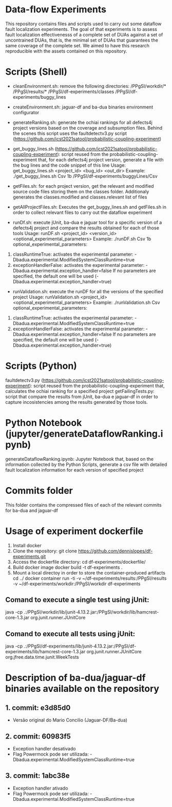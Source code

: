 # Data-flow Experiments

This repository contains files and scripts used to carry out some dataflow fault localization experiments. The goal of that experiments is to assess fault localization effectivenesss of a complete set of DUAs against a set of uncontrained DUAs, that is, the minimal set of DUAs that guarantees the same coverage of the complete set. We aimed to have this research reproducible with the assets contained on this repository.

# Scripts (Shell)

- cleanEnvironment.sh: remove the following directories:
/PPgSI/workdir/*
/PPgSI/results/*
/PPgSI/df-experiments/classes
/PPgSI/df-experiments/buggy_lines

- createEnvironment.sh: jaguar-df and ba-dua binaries environment configurator

- generateRanking.sh: generate the ochiai rankings for all defects4j project versions based on the coverage and subsumption files. Behind the scenes this script uses the faultdetectv3.py script (https://github.com/icst2021satool/probabilistic-coupling-experiment)

- get_buggy_lines.sh (https://github.com/icst2021satool/probabilistic-coupling-experiment): script reused from the probabilistic-coupling-experiment that, for each defects4j project version, generate a file with the bug lines and the code snippet of this line
Usage: get_buggy_lines.sh <project_id> <bug_id> <out_dir>
Example: ./get_buggy_lines.sh Csv 1b /PPgSI/df-experiments/buggyLines/Csv

- getFiles.sh: for each project version, get the relevant and modified source code files storing them on the classes folder. Additionaly generates the classes.modified and classes.relevant list of files

- getAllProjectFiles.sh: Executes the get_buggy_lines.sh and getFiles.sh in order to collect relevant files to carry out the dataflow experiment

- runDf.sh: execute jUnit, ba-dua e jaguar tool for a specific version of a defects4j project and compare the results obtained for each of those tools
Usage: runDF.sh <project_id> <version_id> <optional_experimental_parameters>
Example: ./runDF.sh Csv 1b 
optional_experimental_parameters: 
1. classRuntimeTrue: activates the experimental parameter: -Dbadua.experimental.ModifiedSystemClassRuntime=true
2. exceptionHandlerFalse: activates the experimental parameter: -Dbadua.experimental.exception_handler=false
If no parameters are specified, the default one will be used (-Dbadua.experimental.exception_handler=true)

- runValidation.sh: execute the runDF for all the versions of the specified project
Usage: runValidation.sh <project_id> <optional_experimental_parameters>
Example: ./runValidation.sh Csv 
optional_experimental_parameters: 
1. classRuntimeTrue: activates the experimental parameter: -Dbadua.experimental.ModifiedSystemClassRuntime=true
2. exceptionHandlerFalse: activates the experimental parameter: -Dbadua.experimental.exception_handler=false
If no parameters are specified, the default one will be used (-Dbadua.experimental.exception_handler=true)

# Scripts (Python)

faultdetectv3.py (https://github.com/icst2021satool/probabilistic-coupling-experiment): script reused from the probabilistic-coupling-experiment that, calculates the ochiai ranking for a specified project
getFailingTests.py: script that compare the results from jUnit, ba-dua e jaguar-df in order to capture incosistencies among the results generated by those tools.

# Python Notebook (jupyter/generateDataflowRanking.ipynb)

generateDataflowRanking.ipynb: Jupyter Notebook that, based on the information collected by the Python Scripts, generate a csv file with detailed fault localization information for each version of specified project

# Commits folder

This folder contains the compressed files of each of the relevant commits for ba-dua and jaguar-df

# Usage of experiment dockerfile

1. Install docker
2. Clone the repository:
git clone https://github.com/dennislopes/df-experiments.git
3. Access the dockerfile directory:
cd df-experiments/dockerfile/
4. Build docker image
docker build -t df-experiments .
5. Mount a local directoy in order to store the container-produced artifacts
cd ../
docker container run -ti -v ~/df-experiments/results:/PPgSI/results  -v ~/df-experiments/workdir:/PPgSI/workdir df-experiments

## Comand to execute a single test using jUnit:

java -cp .:/PPgSI/workdir/lib/junit-4.13.2.jar:/PPgSI/workdir/lib/hamcrest-core-1.3.jar org.junit.runner.JUnitCore <tests>

## Comand to execute all tests using jUnit:

java -cp .:/PPgSI/df-experiments/lib/junit-4.13.2.jar:/PPgSI/df-experiments/lib/hamcrest-core-1.3.jar org.junit.runner.JUnitCore org.jfree.data.time.junit.WeekTests

# Description of ba-dua/jaguar-df binaries available on the repository

## 1. commit: e3d85d0

- Versão original do Mario Concilio (Jaguar-DF/Ba-dua)

## 2. commit: 60983f5

- Exception handler desativado
- Flag Powermock pode ser utilizada:
	-Dbadua.experimental.ModifiedSystemClassRuntime=true
	
## 3. commit: 1abc38e

- Exception handler ativado
- Flag Powermock pode ser utilizada:
	-Dbadua.experimental.ModifiedSystemClassRuntime=true
